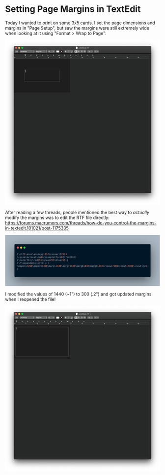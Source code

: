# Setting Page Margins in TextEdit

Today I wanted to print on some 3x5 cards. I set the page dimensions and margins in "Page Setup", but saw the margins were still extremely wide when looking at it using "Format > Wrap to Page":

![](../img/wide_margins.png)

After reading a few threads, people mentioned the best way to *actually* modify the margins was to edit the RTF file directly: https://forums.macrumors.com/threads/how-do-you-control-the-margins-in-textedit.101021/post-1175335

![](../img/rtf.png)

I modified the values of 1440 (~1") to 300 (.2") and got updated margins when I reopened the file!

![](../img/fixed_margins.png)